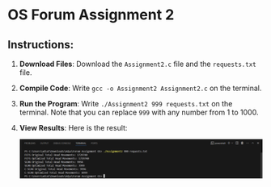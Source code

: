 # OS Forum Assignment 2

## Instructions:

1. **Download Files**: Download the `Assignment2.c` file and the `requests.txt` file.

2. **Compile Code**: Write `gcc -o Assignment2 Assignment2.c` on the terminal.

3. **Run the Program**: Write `./Assignment2 999 requests.txt` on the terminal. Note that you can replace `999` with any number from 1 to 1000.

4. **View Results**: Here is the result:

   ![Result](Result_OS.png)
